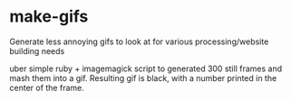 # make-gifs
Generate less annoying gifs to look at for various processing/website building needs

uber simple ruby + imagemagick script to generated 300 still frames and mash them into a gif. Resulting gif is black, with a number printed in the center of the frame.